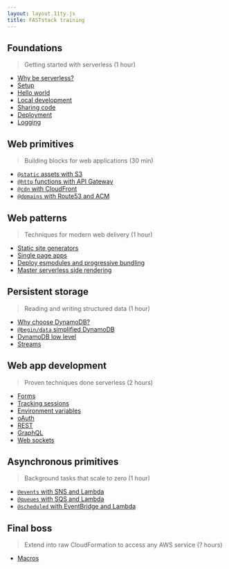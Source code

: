 ```yaml
---
layout: layout.11ty.js
title: FASTstack training
---
```


## Foundations

> Getting started with serverless (1 hour)

- [Why be serverless?](/foundations/why)
- [Setup](/foundations/setup)
- [Hello world](/foundations/hello-world)
- [Local development](/foundations/local-dev)
- [Sharing code](/foundations/sharing-code)
- [Deployment](/foundations/deployment)
- [Logging](/foundations/logging)

## Web primitives

> Building blocks for web applications (30 min)

- [`@static` assets with S3](/basic/static)
- [`@http` functions with API Gateway](/basic/http)
- [`@cdn` with CloudFront](/basic/cdn)
- [`@domains` with Route53 and ACM](/basic/dns)

## Web patterns

> Techniques for modern web delivery (1 hour)

- [Static site generators](/patterns/ssg)
- [Single page apps](/patterns/spa)
- [Deploy esmodules and progressive bundling](/patterns/esm)
- [Master serverless side rendering](/patterns/ssr)

## Persistent storage

> Reading and writing structured data (1 hour)

- [Why choose DynamoDB?](/storage/why)
- [`@begin/data` simplified DynamoDB](/storage/begin-data)
- [DynamoDB low level](/storage/tables)
- [Streams](/storage/streams)

## Web app development

> Proven techniques done serverless (2 hours)

- [Forms](/advanced/forms)
- [Tracking sessions](/advanced/sessions)
- [Environment variables](/advanced/env)
- [oAuth](/advanced/oauth)
- [REST](/advanced/rest)
- [GraphQL](/advanced/graphql)
- [Web sockets](/final/boss/ws)

## Asynchronous primitives

> Background tasks that scale to zero (1 hour)

- [`@events` with SNS and Lambda](/async/events)
- [`@queues` with SQS and Lambda](/async/queues)
- [`@scheduled` with EventBridge and Lambda](/async/scheduled)

## Final boss

> Extend into raw CloudFormation to access any AWS service (? hours)

- [Macros](/final/boss/macros)
